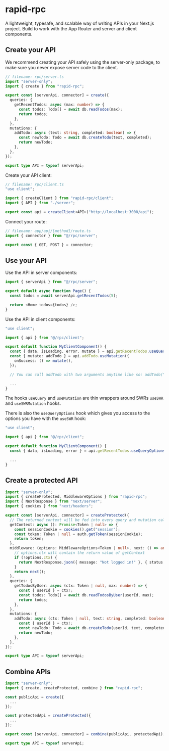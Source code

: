 # rapid-rpc

A lightweight, typesafe, and scalable way of writing APIs in your Next.js project. Build to work with the App Router and server and client components.

## Create your API

We recommend creating your API safely using the server-only package, to make sure you never expose server code to the client.

```ts
// filename: rpc/server.ts
import "server-only";
import { create } from "rapid-rpc";

export const [serverApi, connector] = create({
  queries: {
    getRecentTodos: async (max: number) => {
      const todos: Todo[] = await db.readTodos(max);
      return todos;
    },
  },
  mutations: {
    addTodo: async (text: string, completed: boolean) => {
      const newTodo: Todo = await db.createTodo(text, completed);
      return newTodo;
    },
  },
});

export type API = typeof serverApi;
```

Create your API client:

```ts
// filename: rpc/client.ts
"use client";

import { createClient } from "rapid-rpc/client";
import { API } from "./server";

export const api = createClient<API>("http://localhost:3000/api");
```

Connect your route:

```ts
// filename: app/api/[method]/route.ts
import { connector } from "@/rpc/server";

export const { GET, POST } = connector;
```

## Use your API

Use the API in server components:

```ts
import { serverApi } from "@/rpc/server";

export default async function Page() {
  const todos = await serverApi.getRecentTodos(5);

  return <Home todos={todos} />;
}
```

Use the API in client components:

```ts
"use client";

import { api } from "@/rpc/client";

export default function MyClientComponent() {
  const { data, isLoading, error, mutate } = api.getRecentTodos.useQuery(10);
  const { mutate: addTodo } = api.addTodo.useMutation({
    onSuccess: () => mutate(),
  });

  // You can call addTodo with two arguments anytime like so: addTodo("learn typescript", false)

  ...
}
```

The hooks `useQuery` and `useMutation` are thin wrappers around SWRs `useSWR` and `useSWRMutation` hooks.

There is also the `useQueryOptions` hook which gives you access to the options you have with the `useSWR` hook:

```ts
"use client";

import { api } from "@/rpc/client";

export default function MyClientComponent() {
  const { data, isLoading, error } = api.getRecentTodos.useQueryOptions({ refreshInterval: 5000 }, 10);

  ...
}
```

## Create a protected API

```ts
import "server-only";
import { createProtected, MiddlewareOptions } from "rapid-rpc";
import { NextResponse } from "next/server";
import { cookies } from "next/headers";

export const [serverApi, connector] = createProtected({
  // The returned context will be fed into every query and mutation call
  getContext: async (): Promise<Token | null> => {
    const sessionCookie = cookies().get("session");
    const token: Token | null = auth.getToken(sessionCookie);
    return token;
  },
  middleware: (options: MiddlewareOptions<Token | null>, next: () => any) => {
    // options.ctx will contain the return value of getContext
    if (!options.ctx) {
      return NextResponse.json({ message: "Not logged in!" }, { status: 403 });
    }
    return next();
  },
  queries: {
    getTodosByUser: async (ctx: Token | null, max: number) => {
      const { userId } = ctx!;
      const todos: Todo[] = await db.readTodosByUser(userId, max);
      return todos;
    },
  },
  mutations: {
    addTodo: async (ctx: Token | null, text: string, completed: boolean) => {
      const { userId } = ctx!;
      const newTodo: Todo = await db.createTodo(userId, text, completed);
      return newTodo;
    },
  },
});

export type API = typeof serverApi;
```

## Combine APIs

```ts
import "server-only";
import { create, createProtected, combine } from "rapid-rpc";

const publicApi = create({
  ...
});

const protectedApi = createProtected({
  ...
});

export const [serverApi, connector] = combine(publicApi, protectedApi);

export type API = typeof serverApi;
```
